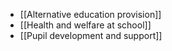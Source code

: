 - [[Alternative education provision]]
- [[Health and welfare at school]]
- [[Pupil development and support]]
